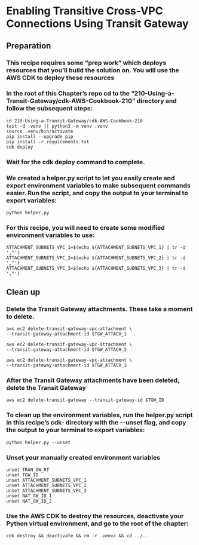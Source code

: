 # Enabling Transitive Cross-VPC Connections Using Transit Gateway

## Preparation
### This recipe requires some “prep work” which deploys resources that you’ll build the solution on. You will use the AWS CDK to deploy these resources 

### In the root of this Chapter’s repo cd to the “210-Using-a-Transit-Gateway/cdk-AWS-Cookbook-210” directory and follow the subsequent steps: 

```
cd 210-Using-a-Transit-Gateway/cdk-AWS-Cookbook-210
test -d .venv || python3 -m venv .venv
source .venv/bin/activate
pip install --upgrade pip
pip install -r requirements.txt
cdk deploy
```

### Wait for the cdk deploy command to complete. 

### We created a helper.py script to let you easily create and export environment variables to make subsequent commands easier. Run the script, and copy the output to your terminal to export variables:

`python helper.py`

### For this recipe, you will need to create some modified environment variables to use:
```
ATTACHMENT_SUBNETS_VPC_1=$(echo ${ATTACHMENT_SUBNETS_VPC_1} | tr -d ',"')
ATTACHMENT_SUBNETS_VPC_2=$(echo ${ATTACHMENT_SUBNETS_VPC_2} | tr -d ',"')
ATTACHMENT_SUBNETS_VPC_3=$(echo ${ATTACHMENT_SUBNETS_VPC_3} | tr -d ',"')
```

## Clean up 
### Delete the Transit Gateway attachments. These take a moment to delete. 
```
aws ec2 delete-transit-gateway-vpc-attachment \
--transit-gateway-attachment-id $TGW_ATTACH_1

aws ec2 delete-transit-gateway-vpc-attachment \
--transit-gateway-attachment-id $TGW_ATTACH_2

aws ec2 delete-transit-gateway-vpc-attachment \
--transit-gateway-attachment-id $TGW_ATTACH_3
```

### After the Transit Gateway attachments have been deleted, delete the Transit Gateway 
```
aws ec2 delete-transit-gateway --transit-gateway-id $TGW_ID
```

### To clean up the environment variables, run the helper.py script in this recipe’s cdk- directory with the --unset flag, and copy the output to your terminal to export variables:
```
python helper.py --unset
```

### Unset your manually created environment variables
```
unset TRAN_GW_RT
unset TGW_ID
unset ATTACHMENT_SUBNETS_VPC_1
unset ATTACHMENT_SUBNETS_VPC_2
unset ATTACHMENT_SUBNETS_VPC_3
unset NAT_GW_ID_1
unset NAT_GW_ID_2
```

### Use the AWS CDK to destroy the resources, deactivate your Python virtual environment, and go to the root of the chapter:
```
cdk destroy && deactivate && rm -r .venv/ && cd ../..
```
